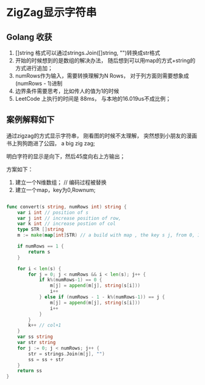 # ZigZag显示字符串

## Golang 收获
1. []string 格式可以通过strings.Join([]string, "")转换成str格式
2. 开始的时候想到的是数组的解决办法， 随后想到可以用map的方式+string的方式进行追加；
3. numRows作为输入，需要转换理解为N Rows， 对于列方面则需要想象成 (numRows - 1)进制
4. 边界条件需要思考，比如传人的值为1的时候
5. LeetCode 上执行的时间是 88ms， 与本地的16.019us不成比例；

## 案例解释如下

通过zigzag的方式显示字符串， 刚看图的时候不太理解， 突然想到小朋友的漫画书上狗狗跑进了公园， a big zig zag;

明白字符的显示是向下，然后45度向右上方输出；


方案如下：
1. 建立一个N维数组；    // 编码过程被替换
2. 建立一个map，key为0,Rownum; 

```go

func convert(s string, numRows int) string {
	var i int // position of s
	var j int // increase position of row,
	var k int // increase postion of col
	type STR []string
	m := make(map[int]STR) // a build with map , the key s j, from 0, 1, 2, 3

	if numRows == 1 {
		return s
	}

	for i < len(s) {
		for j = 0; j < numRows && i < len(s); j++ {
			if k%(numRows-1) == 0 {
				m[j] = append(m[j], string(s[i]))
				i++
			} else if (numRows - 1 - k%(numRows-1)) == j {
				m[j] = append(m[j], string(s[i]))
				i++
			}
		}
		k++ // col+1
	}
	var ss string
	var str string
	for j := 0; j < numRows; j++ {
		str = strings.Join(m[j], "")
		ss = ss + str
	}
	return ss
}

```


